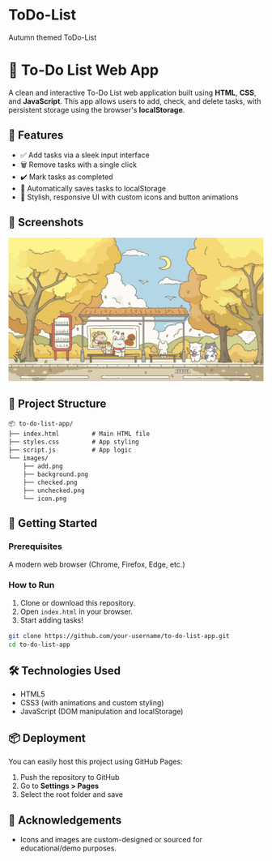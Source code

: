 # ToDo-List
Autumn themed ToDo-List


# 📝 To-Do List Web App

A clean and interactive To-Do List web application built using **HTML**, **CSS**, and **JavaScript**. This app allows users to add, check, and delete tasks, with persistent storage using the browser's **localStorage**.

## 🌟 Features

- ✅ Add tasks via a sleek input interface
- 🗑️ Remove tasks with a single click
- ✔️ Mark tasks as completed
- 💾 Automatically saves tasks to localStorage
- 🎨 Stylish, responsive UI with custom icons and button animations

## 📸 Screenshots

![App Screenshot](images/background.png)

## 📁 Project Structure

```
📦 to-do-list-app/
├── index.html         # Main HTML file
├── styles.css         # App styling
├── script.js          # App logic
└── images/
    ├── add.png
    ├── background.png
    ├── checked.png
    ├── unchecked.png
    └── icon.png
```

## 🚀 Getting Started

### Prerequisites

A modern web browser (Chrome, Firefox, Edge, etc.)

### How to Run

1. Clone or download this repository.
2. Open `index.html` in your browser.
3. Start adding tasks!

```bash
git clone https://github.com/your-username/to-do-list-app.git
cd to-do-list-app
```

## 🛠️ Technologies Used

- HTML5
- CSS3 (with animations and custom styling)
- JavaScript (DOM manipulation and localStorage)

## 📦 Deployment

You can easily host this project using GitHub Pages:

1. Push the repository to GitHub
2. Go to **Settings > Pages**
3. Select the root folder and save

## 🙌 Acknowledgements

- Icons and images are custom-designed or sourced for educational/demo purposes.
